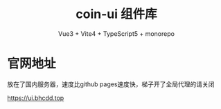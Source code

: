 <div align="center">
<h1 align="center">coin-ui 组件库</h1>
<p align="center">Vue3 + Vite4 + TypeScript5 + monorepo  </p>
</div>

# 官网地址
放在了国内服务器，速度比github pages速度快，梯子开了全局代理的请关闭

https://ui.bhcdd.top
